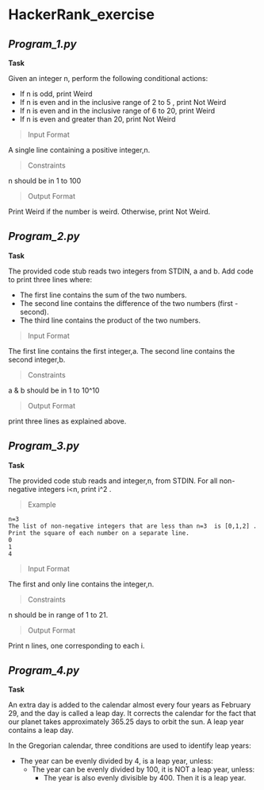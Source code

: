 # HackerRank_exercise

## ***Program_1.py***

  **Task**
    
   Given an integer n, perform the following conditional actions:

- If n is odd, print Weird
- If n is even and in the inclusive range of 2 to 5 , print Not Weird
- If n is even and in the inclusive range of 6 to 20, print Weird
- If n is even and greater than 20, print Not Weird

>Input Format

A single line containing a positive integer,n.

>Constraints

n should be in 1 to 100

>Output Format

Print Weird if the number is weird. Otherwise, print Not Weird.


## ***Program_2.py***

  **Task**
  
  The provided code stub reads two integers from STDIN, a and b. Add code to print three lines where:

- The first line contains the sum of the two numbers.
- The second line contains the difference of the two numbers (first - second).
- The third line contains the product of the two numbers.

>Input Format

The first line contains the first integer,a.
The second line contains the second integer,b.

>Constraints

a & b should be in 1 to 10^10

>Output Format

print three lines as explained above.


## ***Program_3.py***

  **Task**
  
  The provided code stub reads and integer,n, from STDIN. For all non-negative integers i<n, print i^2 .
  
>Example

    n=3
    The list of non-negative integers that are less than n=3  is [0,1,2] . 
    Print the square of each number on a separate line.
    0
    1
    4
       
>Input Format

The first and only line contains the integer,n.

>Constraints

n should be in range of 1 to 21.

>Output Format

Print n lines, one corresponding to each i.




## ***Program_4.py***

  **Task**
  
  An extra day is added to the calendar almost every four years as February 29, and the day is called a leap day. It corrects the calendar for the fact that our planet takes approximately 365.25 days to orbit the sun. A leap year contains a leap day.

In the Gregorian calendar, three conditions are used to identify leap years:
- The year can be evenly divided by 4, is a leap year, unless:
  - The year can be evenly divided by 100, it is NOT a leap year, unless:
    - The year is also evenly divisible by 400. Then it is a leap year.
